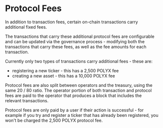 # Protocol Fees

In addition to transaction fees, certain on-chain transactions carry additional fixed fees.

The transactions that carry these additional protocol fees are configurable and can be updated via the governance process - modifying both the transactions that carry these fees, as well as the fee amounts for each transaction.

Currently only two types of transactions carry additional fees - these are:  
- registering a new ticker - this has a 2,500 POLYX fee  
- creating a new asset - this has a 10,000 POLYX fee  

Protocol fees are also split between operators and the treasury, using the same 20 / 80 ratio. The operator portion of both transaction and protocol fees are paid to the operator that produces a block that includes the relevant transactions.

Protocol fees are only paid by a user if their action is successful - for example if you try and register a ticker that has already been registered, you won't be charged the 2,500 POLYX protocol fee.